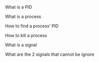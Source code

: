 What is a PID

What is a process

How to find a process’ PID

How to kill a process

What is a signal

What are the 2 signals that cannot be ignore

